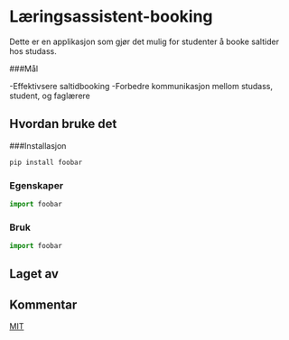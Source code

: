 # Læringsassistent-booking

Dette er en applikasjon som gjør det mulig for studenter å booke saltider hos studass.

###Mål

-Effektivsere saltidbooking
-Forbedre kommunikasjon mellom studass, student, og faglærere


## Hvordan bruke det

###Installasjon

```bash
pip install foobar
```

### Egenskaper

```python
import foobar
```

### Bruk

```python
import foobar
```



## Laget av


## Kommentar
[MIT](https://choosealicense.com/licenses/mit/)


